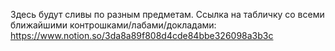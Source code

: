 Здесь будут сливы по разным предметам.
Ссылка на табличку со всеми ближайшими контрошками/лабами/докладами: https://www.notion.so/3da8a89f808d4cde84bbe326098a3b3c
